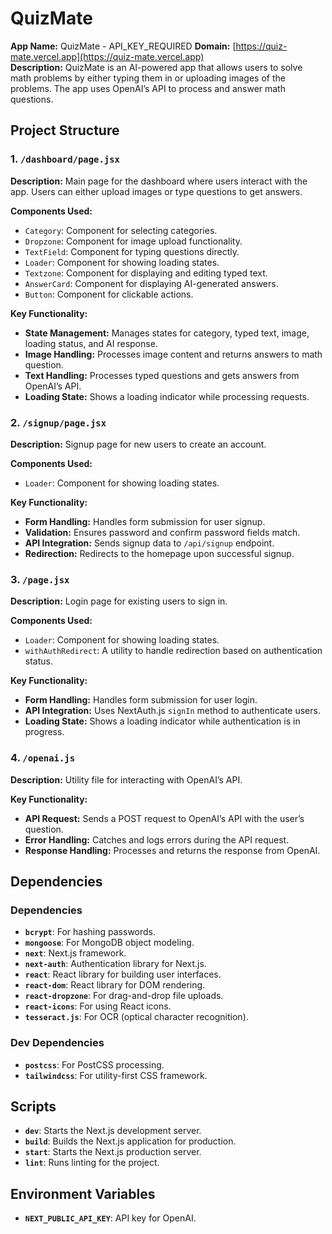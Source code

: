 # QuizMate

**App Name:** QuizMate - API_KEY_REQUIRED
**Domain:** [https://quiz-mate.vercel.app](https://quiz-mate.vercel.app)  
**Description:** QuizMate is an AI-powered app that allows users to solve math problems by either typing them in or uploading images of the problems. The app uses OpenAI’s API to process and answer math questions.

## Project Structure

### 1. `/dashboard/page.jsx`

**Description:** Main page for the dashboard where users interact with the app. Users can either upload images or type questions to get answers.

**Components Used:**
- `Category`: Component for selecting categories.
- `Dropzone`: Component for image upload functionality.
- `TextField`: Component for typing questions directly.
- `Loader`: Component for showing loading states.
- `Textzone`: Component for displaying and editing typed text.
- `AnswerCard`: Component for displaying AI-generated answers.
- `Button`: Component for clickable actions.

**Key Functionality:**
- **State Management:** Manages states for category, typed text, image, loading status, and AI response.
- **Image Handling:** Processes image content and returns answers to math question.
- **Text Handling:** Processes typed questions and gets answers from OpenAI’s API.
- **Loading State:** Shows a loading indicator while processing requests.

### 2. `/signup/page.jsx`

**Description:** Signup page for new users to create an account.

**Components Used:**
- `Loader`: Component for showing loading states.

**Key Functionality:**
- **Form Handling:** Handles form submission for user signup.
- **Validation:** Ensures password and confirm password fields match.
- **API Integration:** Sends signup data to `/api/signup` endpoint.
- **Redirection:** Redirects to the homepage upon successful signup.

### 3. `/page.jsx`

**Description:** Login page for existing users to sign in.

**Components Used:**
- `Loader`: Component for showing loading states.
- `withAuthRedirect`: A utility to handle redirection based on authentication status.

**Key Functionality:**
- **Form Handling:** Handles form submission for user login.
- **API Integration:** Uses NextAuth.js `signIn` method to authenticate users.
- **Loading State:** Shows a loading indicator while authentication is in progress.

### 4. `/openai.js`

**Description:** Utility file for interacting with OpenAI’s API.

**Key Functionality:**
- **API Request:** Sends a POST request to OpenAI’s API with the user’s question.
- **Error Handling:** Catches and logs errors during the API request.
- **Response Handling:** Processes and returns the response from OpenAI.

## Dependencies

### Dependencies

- **`bcrypt`**: For hashing passwords.
- **`mongoose`**: For MongoDB object modeling.
- **`next`**: Next.js framework.
- **`next-auth`**: Authentication library for Next.js.
- **`react`**: React library for building user interfaces.
- **`react-dom`**: React library for DOM rendering.
- **`react-dropzone`**: For drag-and-drop file uploads.
- **`react-icons`**: For using React icons.
- **`tesseract.js`**: For OCR (optical character recognition).

### Dev Dependencies

- **`postcss`**: For PostCSS processing.
- **`tailwindcss`**: For utility-first CSS framework.

## Scripts

- **`dev`**: Starts the Next.js development server.
- **`build`**: Builds the Next.js application for production.
- **`start`**: Starts the Next.js production server.
- **`lint`**: Runs linting for the project.

## Environment Variables

- **`NEXT_PUBLIC_API_KEY`**: API key for OpenAI.
